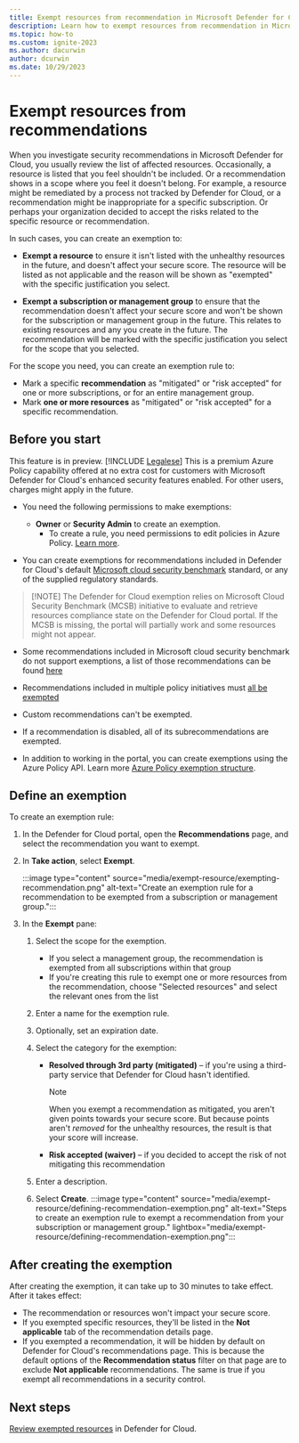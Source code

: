 ```yaml
---
title: Exempt resources from recommendation in Microsoft Defender for Cloud
description: Learn how to exempt resources from recommendation in Microsoft Defender for Cloud.
ms.topic: how-to
ms.custom: ignite-2023
ms.author: dacurwin
author: dcurwin
ms.date: 10/29/2023
---
```


# Exempt resources from recommendations

When you investigate security recommendations in Microsoft Defender for Cloud, you usually review the list of affected resources. Occasionally, a resource is listed that you feel shouldn't be included. Or a recommendation shows in a scope where you feel it doesn't belong. For example, a resource might be remediated by a process not tracked by Defender for Cloud, or a recommendation might be inappropriate for a specific subscription. Or perhaps your organization decided to accept the risks related to the specific resource or recommendation.

In such cases, you can create an exemption to:

- **Exempt a resource** to ensure it isn't listed with the unhealthy resources in the future, and doesn't affect your secure score. The resource will be listed as not applicable and the reason will be shown as "exempted" with the specific justification you select.

- **Exempt a subscription or management group** to ensure that the recommendation doesn't affect your secure score and won't be shown for the subscription or management group in the future. This relates to existing resources and any you create in the future. The recommendation will be marked with the specific justification you select for the scope that you selected.

For the scope you need, you can create an exemption rule to:

- Mark a specific **recommendation** as "mitigated" or "risk accepted" for one or more subscriptions, or for an entire management group.
- Mark **one or more resources** as "mitigated" or "risk accepted" for a specific recommendation.

## Before you start

This feature is in preview. [!INCLUDE [Legalese](../../includes/defender-for-cloud-preview-legal-text.md)] This is a premium Azure Policy capability offered at no extra cost for customers with Microsoft Defender for Cloud's enhanced security features enabled. For other users, charges might apply in the future.

- You need the following permissions to make exemptions:
  - **Owner** or **Security Admin** to create an exemption.
    - To create a rule, you need permissions to edit policies in Azure Policy. [Learn more](../governance/policy/overview.md#azure-rbac-permissions-in-azure-policy).

- You can create exemptions for recommendations included in Defender for Cloud's default [Microsoft cloud security benchmark](/security/benchmark/azure/introduction) standard, or any of the supplied regulatory standards.
>
> [!NOTE]
> The Defender for Cloud exemption relies on Microsoft Cloud Security Benchmark (MCSB) initiative to evaluate and retrieve resources compliance state on the Defender for Cloud portal. If the MCSB is missing, the portal will partially work and some resources might not appear.

- Some recommendations included in Microsoft cloud security benchmark do not support exemptions, a list of those recommendations can be found [here](faq-general.yml)

- Recommendations included in multiple policy initiatives must [all be exempted](faq-general.yml)

- Custom recommendations can't be exempted.
- If a recommendation is disabled, all of its subrecommendations are exempted.
- In addition to working in the portal, you can create exemptions using the Azure Policy API. Learn more [Azure Policy exemption structure](../governance/policy/concepts/exemption-structure.md).

## Define an exemption

To create an exemption rule:

1. In the Defender for Cloud portal, open the **Recommendations** page, and select the recommendation you want to exempt.

1. In **Take action**, select **Exempt**.

    :::image type="content" source="media/exempt-resource/exempting-recommendation.png" alt-text="Create an exemption rule for a recommendation to be exempted from a subscription or management group.":::

1. In the **Exempt** pane:
    1. Select the scope for the exemption.
        - If you select a management group, the recommendation is exempted from all subscriptions within that group
        - If you're creating this rule to exempt one or more resources from the recommendation, choose "Selected resources" and select the relevant ones from the list

    1. Enter a name for the exemption rule.
    1. Optionally, set an expiration date.
    1. Select the category for the exemption:
        - **Resolved through 3rd party (mitigated)** – if you're using a third-party service that Defender for Cloud hasn't identified.

            > [!NOTE]
            > When you exempt a recommendation as mitigated, you aren't given points towards your secure score. But because points aren't *removed* for the unhealthy resources, the result is that your score will increase.

        - **Risk accepted (waiver)** – if you decided to accept the risk of not mitigating this recommendation
    1. Enter a description.
    1. Select **Create**.
    :::image type="content" source="media/exempt-resource/defining-recommendation-exemption.png" alt-text="Steps to create an exemption rule to exempt a recommendation from your subscription or management group."  lightbox="media/exempt-resource/defining-recommendation-exemption.png":::

## After creating the exemption

After creating the exemption, it can take up to 30 minutes to take effect. After it takes effect:

- The recommendation or resources won't impact your secure score.
- If you exempted specific resources, they'll be listed in the **Not applicable** tab of the recommendation details page.
- If you exempted a recommendation, it will be hidden by default on Defender for Cloud's recommendations page. This is because the default options of the **Recommendation status** filter on that page are to exclude **Not applicable** recommendations. The same is true if you exempt all recommendations in a security control.

## Next steps

[Review exempted resources](review-exemptions.md) in Defender for Cloud.
